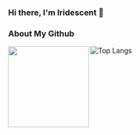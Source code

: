 ### Hi there, I'm Iridescent 👋 

<!-- You are my ![Visitor Count](https://profile-counter.glitch.me/Iridescent-cdu/count.svg)th visitor. -->

### About My Github

<img height='165' src="https://github-readme-stats.vercel.app/api?username=Iridescent-cdu&show_icons=true&theme=dark" align="left" />

![Top Langs](https://github-readme-stats.vercel.app/api/top-langs/?username=Iridescent-cdu&langs_count=6&layout=compact&theme=dark)

<!-- <img   src="https://github-readme-stats.vercel.app/api/top-langs/?username=Iridescent-cdu&langs_count=6&theme=dark" align="left" /> -->





<!--
**Iridescent-cdu/Iridescent-cdu** is a ✨ _special_ ✨ repository because its `README.md` (this file) appears on your GitHub profile.

Here are some ideas to get you started:

- 🔭 I’m currently working on ...
- 🌱 I’m currently learning ...
- 👯 I’m looking to collaborate on ...
- 🤔 I’m looking for help with ...
- 💬 Ask me about ...
- 📫 How to reach me: ...
- 😄 Pronouns: ...
- ⚡ Fun fact: ...
-->
